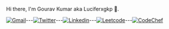 Hi there, I'm Gourav Kumar aka Luciferxgkp :wave:.

[![Gmail](https://img.shields.io/badge/-Mail-blue?style=flat-square&logo=Gmail&logoColor=white&link=mailto:aec.cse.gourav.095@gmail.com)](mailto:aec.cse.gourav.095@gmail.com)---[![Twitter](https://img.shields.io/twitter/follow/GouravK37913421?label=Follow)](https://twitter.com/intent/follow?screen_name=GouravK37913421)---[![Linkedin](https://img.shields.io/badge/-Gourav%20Kumar-blue?style=flat-square&logo=Linkedin&logoColor=white&link=https://www.linkedin.com/in/gourav-kumar-prajapati/)](https://www.linkedin.com/in/gourav-kumar-prajapati/)---[![Leetcode](https://img.shields.io/badge/Leetcode-Profile-blue)](https://leetcode.com/LuciferxGKP/)---[![CodeChef](https://img.shields.io/badge/CodeChef-Profile-blue)](https://www.codechef.com/users/luciferxgkp)
